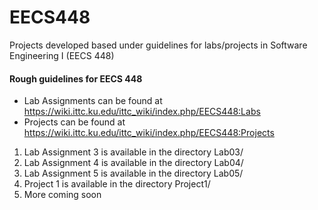 # EECS448
Projects developed based under guidelines for labs/projects in Software Engineering I (EECS 448)

#### Rough guidelines for EECS 448
  - Lab Assignments can be found at https://wiki.ittc.ku.edu/ittc_wiki/index.php/EECS448:Labs
  - Projects can be found at https://wiki.ittc.ku.edu/ittc_wiki/index.php/EECS448:Projects
                              
1) Lab Assignment 3 is available in the directory Lab03/
2) Lab Assignment 4 is available in the directory Lab04/
3) Lab Assignment 5 is available in the directory Lab05/
4) Project 1 is available in the directory Project1/
5) More coming soon
